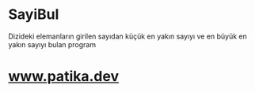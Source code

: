 # SayiBul
Dizideki elemanların girilen sayıdan küçük en yakın sayıyı ve en büyük en yakın sayıyı bulan program
# www.patika.dev
